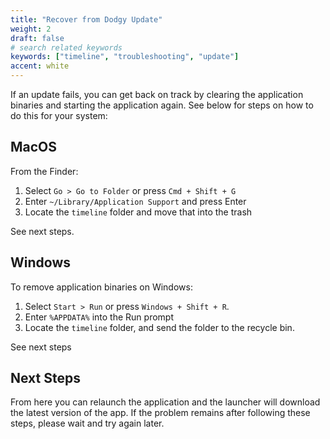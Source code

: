 ```yaml
---
title: "Recover from Dodgy Update"
weight: 2
draft: false
# search related keywords
keywords: ["timeline", "troubleshooting", "update"]
accent: white
---
```


If an update fails, you can get back on track by clearing the application binaries and starting the application again. See below for steps on how to do this for your system:

## MacOS

From the Finder:

1. Select `Go > Go to Folder` or press `Cmd + Shift + G`
2. Enter `~/Library/Application Support` and press Enter
3. Locate the `timeline` folder and move that into the trash

See next steps.

## Windows

To remove application binaries on Windows:

1. Select `Start > Run` or press `Windows + Shift + R`.
2. Enter `%APPDATA%` into the Run prompt
3. Locate the `timeline` folder, and send the folder to the recycle bin.

See next steps

## Next Steps

From here you can relaunch the application and the launcher will download the latest version of the app. If the problem remains after following these steps, please wait and try again later.
